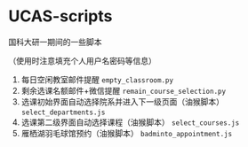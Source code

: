 # UCAS-scripts
国科大研一期间的一些脚本

（使用时注意填充个人用户名密码等信息）
1. 每日空闲教室邮件提醒 ```empty_classroom.py```
2. 剩余选课名额邮件+微信提醒 ```remain_course_selection.py```
3. 选课初始界面自动选择院系并进入下一级页面（油猴脚本） ```select_departments.js```
4. 选课第二级界面自动选择课程（油猴脚本） ```select_courses.js```
5. 雁栖湖羽毛球馆预约（油猴脚本） ```badminto_appointment.js```
